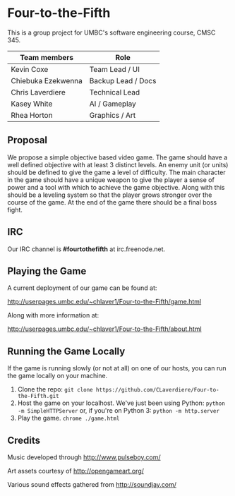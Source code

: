 Four-to-the-Fifth
=================

This is a group project for UMBC's software engineering course, CMSC 345.

| Team members       | Role               |
| ------------------ | ----------------   |
| Kevin Coxe         | Team Lead / UI     |
| Chiebuka Ezekwenna | Backup Lead / Docs |
| Chris Laverdiere   | Technical Lead     |
| Kasey White        | AI / Gameplay      |
| Rhea Horton        | Graphics / Art     |

Proposal
-----------------
We propose a simple objective based video game. The game should have a well defined objective with at least 3 distinct levels. An enemy unit (or units) should be defined to give the game a level of difficulty. The main character in the game should have a unique weapon to give the player a sense of power and a tool with which to achieve the game objective. Along with this should be a leveling system so that the player grows stronger over the course of the game. At the end of the game there should be a final boss fight.

IRC
-----------------
Our IRC channel is **#fourtothefifth** at irc.freenode.net.

Playing the Game
-----------------
A current deployment of our game can be found at:

http://userpages.umbc.edu/~chlaver1/Four-to-the-Fifth/game.html

Along with more information at:

http://userpages.umbc.edu/~chlaver1/Four-to-the-Fifth/about.html

Running the Game Locally
------------------------
If the game is running slowly (or not at all) on one of our hosts, you can run the game locally on your machine.

1. Clone the repo: ```git clone https://github.com/CLaverdiere/Four-to-the-Fifth.git```
2. Host the game on your localhost. We've just been using Python: ```python -m SimpleHTTPServer```
or, if you're on Python 3: ```python -m http.server```
3. Play the game.  ```chrome ./game.html```

Credits
-----------------
Music developed through http://www.pulseboy.com/

Art assets courtesy of http://opengameart.org/

Various sound effects gathered from http://soundjay.com/

